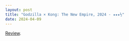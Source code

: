 ```yaml
---
layout: post
title: "Godzilla × Kong: The New Empire, 2024 - ★★★½"
date: 2024-04-09
---
```


[Review](https://letterboxd.com/pavlesap/film/godzilla-kong-the-new-empire/).
